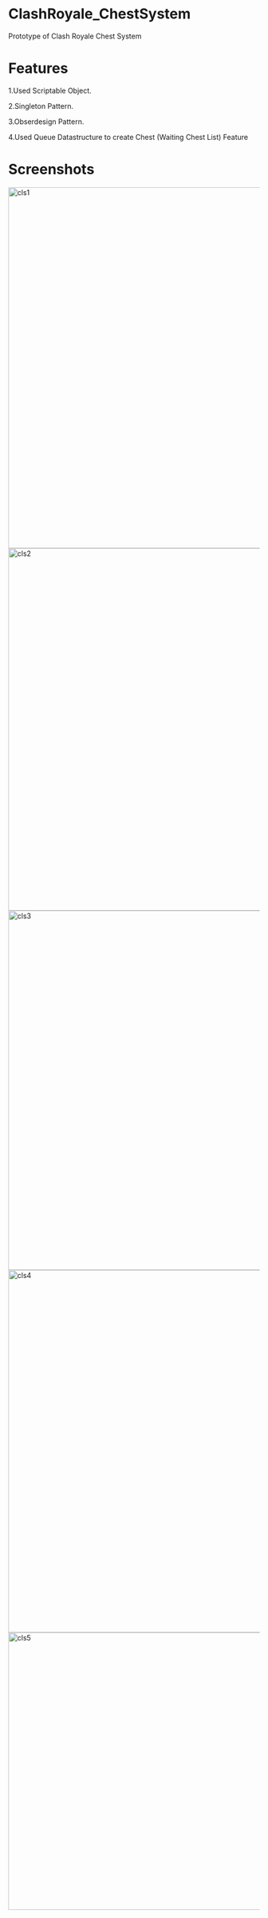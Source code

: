 # ClashRoyale_ChestSystem 
  Prototype of Clash Royale Chest System 

# Features
  1.Used Scriptable Object.
  
  2.Singleton Pattern.
  
  3.Obserdesign Pattern.
  
  4.Used Queue Datastructure to create Chest (Waiting Chest List) Feature
  
##

# Screenshots
<img width="722" alt="cls1" src="https://user-images.githubusercontent.com/93328047/163783806-f5594926-1fae-478e-94fb-e148db6d0c17.png">
<img width="725" alt="cls2" src="https://user-images.githubusercontent.com/93328047/163783820-a5c41ac5-8787-4be4-a6e6-6f4297980d69.png">
<img width="719" alt="cls3" src="https://user-images.githubusercontent.com/93328047/163783827-e1a11c6c-6c3a-43c3-8e3e-2ca040bb9dd6.png">
<img width="725" alt="cls4" src="https://user-images.githubusercontent.com/93328047/163783838-c0a28163-2777-4bc6-945c-8171a3319c5a.png">
<img width="555" alt="cls5" src="https://user-images.githubusercontent.com/93328047/163783839-9b0856bd-a2a6-4521-8d33-8f60a86b1c1a.png">
